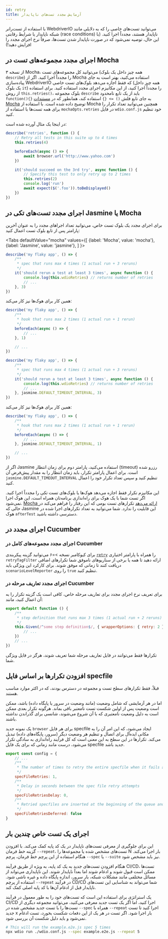 ```yaml
---
id: retry
title: آزمایش مجدد تست‌های ناپایدار
---
```


با استفاده از تست‌رانر WebdriverIO می‌توانید تست‌های خاصی را که به دلایلی مانند شبکه ناپایدار یا شرایط رقابتی (race conditions) ناپایدار هستند، مجدداً اجرا کنید. (با این حال، توصیه نمی‌شود که در صورت ناپایدار شدن تست‌ها، صرفاً نرخ اجرای مجدد را افزایش دهید!)

## اجرای مجدد مجموعه‌های تست در Mocha

از نسخه ۳ Mocha، می‌توانید کل مجموعه‌های تست (همه چیز داخل یک بلوک `describe`) را مجدداً اجرا کنید. اگر از Mocha استفاده می‌کنید، بهتر است به جای پیاده‌سازی WebdriverIO که فقط اجازه می‌دهد بلوک‌های تست خاصی (همه چیز داخل یک بلوک `it`) را مجدداً اجرا کنید، از این مکانیزم اجرای مجدد استفاده کنید. برای استفاده از روش `this.retries()`، بلوک مجموعه `describe` باید از یک تابع نامحدود `function(){}` به جای تابع فلش `() => {}` استفاده کند، همانطور که در [مستندات Mocha](https://mochajs.org/#arrow-functions) توضیح داده شده است. با استفاده از Mocha همچنین می‌توانید تعداد تکرار را برای همه تست‌ها با استفاده از `mochaOpts.retries` در فایل `wdio.conf.js` خود تنظیم کنید.

در اینجا یک مثال آورده شده است:

```js
describe('retries', function () {
    // Retry all tests in this suite up to 4 times
    this.retries(4)

    beforeEach(async () => {
        await browser.url('http://www.yahoo.com')
    })

    it('should succeed on the 3rd try', async function () {
        // Specify this test to only retry up to 2 times
        this.retries(2)
        console.log('run')
        await expect($('.foo')).toBeDisplayed()
    })
})
```

## اجرای مجدد تست‌های تکی در Jasmine یا Mocha

برای اجرای مجدد یک بلوک تست خاص، می‌توانید تعداد اجراهای مجدد را به عنوان آخرین پارامتر پس از تابع بلوک تست اعمال کنید:

<Tabs
  defaultValue="mocha"
  values={[
    {label: 'Mocha', value: 'mocha'},
    {label: 'Jasmine', value: 'jasmine'},
  ]
}>
<TabItem value="mocha">

```js
describe('my flaky app', () => {
    /**
     * spec that runs max 4 times (1 actual run + 3 reruns)
     */
    it('should rerun a test at least 3 times', async function () {
        console.log(this.wdioRetries) // returns number of retries
        // ...
    }, 3)
})
```

همین کار برای هوک‌ها نیز کار می‌کند:

```js
describe('my flaky app', () => {
    /**
     * hook that runs max 2 times (1 actual run + 1 rerun)
     */
    beforeEach(async () => {
        // ...
    }, 1)

    // ...
})
```

</TabItem>
<TabItem value="jasmine">

```js
describe('my flaky app', () => {
    /**
     * spec that runs max 4 times (1 actual run + 3 reruns)
     */
    it('should rerun a test at least 3 times', async function () {
        console.log(this.wdioRetries) // returns number of retries
        // ...
    }, jasmine.DEFAULT_TIMEOUT_INTERVAL, 3)
})
```

همین کار برای هوک‌ها نیز کار می‌کند:

```js
describe('my flaky app', () => {
    /**
     * hook that runs max 2 times (1 actual run + 1 rerun)
     */
    beforeEach(async () => {
        // ...
    }, jasmine.DEFAULT_TIMEOUT_INTERVAL, 1)

    // ...
})
```

اگر از Jasmine استفاده می‌کنید، پارامتر دوم برای زمان انتظار (timeout) رزرو شده است. برای اعمال پارامتر تکرار، باید زمان انتظار را به مقدار پیش‌فرض آن `jasmine.DEFAULT_TIMEOUT_INTERVAL` تنظیم کنید و سپس تعداد تکرار خود را اعمال کنید.

</TabItem>
</Tabs>

این مکانیزم تکرار فقط اجازه می‌دهد هوک‌ها یا بلوک‌های تست تکی را مجدداً اجرا کنید. اگر تست شما با یک هوک برای راه‌اندازی برنامه‌تان همراه است، این هوک اجرا نمی‌شود. [Mocha ارائه می‌دهد](https://mochajs.org/#retry-tests) تکرارهای تست بومی که این رفتار را فراهم می‌کند در حالی که Jasmine این قابلیت را ندارد. شما می‌توانید به تعداد تکرارهای اجرا شده در هوک `afterTest` دسترسی داشته باشید.

## اجرای مجدد در Cucumber

### اجرای مجدد مجموعه‌های کامل در Cucumber

برای کیوکامبر نسخه >=۶ می‌توانید گزینه پیکربندی [`retry`](https://github.com/cucumber/cucumber-js/blob/master/docs/cli.md#retry-failing-tests) را همراه با پارامتر اختیاری `retryTagFilter` ارائه دهید تا همه یا برخی از سناریوهای ناموفق شما تکرارهای اضافی دریافت کنند تا زمانی که موفق شوند. برای کارکرد این ویژگی باید `scenarioLevelReporter` را روی `true` تنظیم کنید.

### اجرای مجدد تعاریف مرحله در Cucumber

برای تعریف نرخ اجرای مجدد برای تعاریف مرحله خاص، کافی است یک گزینه تکرار را به آن اعمال کنید، مانند:

```js
export default function () {
    /**
     * step definition that runs max 3 times (1 actual run + 2 reruns)
     */
    this.Given(/^some step definition$/, { wrapperOptions: { retry: 2 } }, async () => {
        // ...
    })
    // ...
})
```

تکرارها فقط می‌توانند در فایل تعاریف مرحله شما تعریف شوند، هرگز در فایل ویژگی شما.

## افزودن تکرارها بر اساس فایل specfile

قبلاً، فقط تکرارهای سطح تست و مجموعه در دسترس بودند، که در اکثر موارد مناسب هستند.

اما در هر آزمایشی که شامل وضعیت (مانند وضعیت در سرور یا پایگاه داده) باشد، ممکن است وضعیت پس از اولین شکست تست نامعتبر باقی بماند. هرگونه تکرار بعدی ممکن است به دلیل وضعیت نامعتبری که با آن شروع می‌شوند، شانسی برای گذراندن نداشته باشند.

یک نمونه جدید `browser` برای هر فایل specfile ایجاد می‌شود، که این امر آن را به مکانی ایده‌آل برای اتصال و تنظیم هر وضعیت دیگر (سرور، پایگاه‌های داده) تبدیل می‌کند. تکرارها در این سطح به این معنی است که کل فرآیند راه‌اندازی به سادگی تکرار می‌شود، درست مانند زمانی که برای یک فایل specfile جدید باشد.

```js title="wdio.conf.js"
export const config = {
    // ...
    /**
     * The number of times to retry the entire specfile when it fails as a whole
     */
    specFileRetries: 1,
    /**
     * Delay in seconds between the spec file retry attempts
     */
    specFileRetriesDelay: 0,
    /**
     * Retried specfiles are inserted at the beginning of the queue and retried immediately
     */
    specFileRetriesDeferred: false
}
```

## اجرای یک تست خاص چندین بار

این برای جلوگیری از معرفی تست‌های ناپایدار در یک کد پایه کمک می‌کند. با افزودن گزینه خط فرمان `--repeat`، تست‌های مشخص شده یا مجموعه‌ها را N بار اجرا می‌کند. هنگام استفاده از این پرچم خط فرمان، پرچم `--spec` یا `--suite` نیز باید مشخص شود.

هنگام افزودن تست‌های جدید به یک کد پایه، به ویژه از طریق فرآیند CI/CD، تست‌ها ممکن است قبول شوند و ادغام شوند اما بعداً ناپایدار شوند. این ناپایداری می‌تواند از مسائل مختلفی مانند مشکلات شبکه، بار سرور، اندازه پایگاه داده و غیره ناشی شود. استفاده از پرچم `--repeat` در فرآیند CD/CD شما می‌تواند به شناسایی این تست‌های ناپایدار قبل از ادغام آن‌ها با کد پایه اصلی کمک کند.

یک استراتژی برای استفاده این است که تست‌های خود را به طور معمول در فرآیند CI/CD اجرا کنید، اما اگر یک تست جدید معرفی می‌کنید، می‌توانید مجموعه دیگری از تست‌ها را با تست جدید مشخص شده در `--spec` همراه با `--repeat` اجرا کنید تا تست جدید x بار اجرا شود. اگر تست در هر یک از این دفعات شکست بخورد، تست ادغام نمی‌شود و باید دلیل شکست آن بررسی شود.

```sh
# This will run the example.e2e.js spec 5 times
npx wdio run ./wdio.conf.js --spec example.e2e.js --repeat 5
```